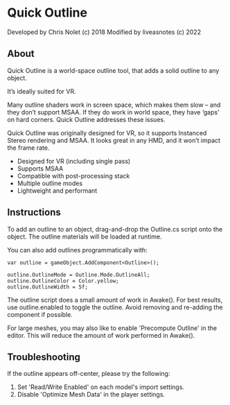 Quick Outline
=============

Developed by Chris Nolet (c) 2018
Modified by liveasnotes (c) 2022


About
-----

Quick Outline is a world-space outline tool, that adds a solid outline to any object.

It’s ideally suited for VR.

Many outline shaders work in screen space, which makes them slow – and they don’t support MSAA. If they do work in world space, they have ‘gaps’ on hard corners. Quick Outline addresses these issues.

Quick Outline was originally designed for VR, so it supports Instanced Stereo rendering and MSAA. It looks great in any HMD, and it won’t impact the frame rate.

- Designed for VR (including single pass)
- Supports MSAA
- Compatible with post-processing stack
- Multiple outline modes
- Lightweight and performant


Instructions
------------

To add an outline to an object, drag-and-drop the Outline.cs script onto the object. The outline materials will be loaded at runtime.

You can also add outlines programmatically with:

    var outline = gameObject.AddComponent<Outline>();

    outline.OutlineMode = Outline.Mode.OutlineAll;
    outline.OutlineColor = Color.yellow;
    outline.OutlineWidth = 5f;

The outline script does a small amount of work in Awake(). For best results, use outline.enabled to toggle the outline. Avoid removing and re-adding the component if possible.

For large meshes, you may also like to enable 'Precompute Outline' in the editor. This will reduce the amount of work performed in Awake().


Troubleshooting
---------------

If the outline appears off-center, please try the following:

1. Set 'Read/Write Enabled' on each model's import settings.
2. Disable 'Optimize Mesh Data' in the player settings.
